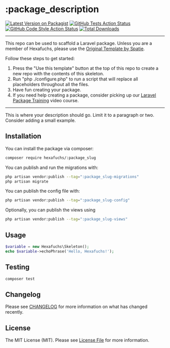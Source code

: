 # :package_description

[![Latest Version on Packagist](https://img.shields.io/packagist/v/hexafuchs/:package_slug.svg?style=flat-square)](https://packagist.org/packages/hexafuchs/:package_slug)
[![GitHub Tests Action Status](https://img.shields.io/github/actions/workflow/status/hexafuchs/:package_slug/run-tests.yml?branch=main&label=tests&style=flat-square)](https://github.com/hexafuchs/:package_slug/actions?query=workflow%3Arun-tests+branch%3Amain)
[![GitHub Code Style Action Status](https://img.shields.io/github/actions/workflow/status/hexafuchs/:package_slug/fix-php-code-style-issues.yml?branch=main&label=code%20style&style=flat-square)](https://github.com/hexafuchs/:package_slug/actions?query=workflow%3A"Fix+PHP+code+style+issues"+branch%3Amain)
[![Total Downloads](https://img.shields.io/packagist/dt/hexafuchs/:package_slug.svg?style=flat-square)](https://packagist.org/packages/hexafuchs/:package_slug)
<!--delete-->
---
This repo can be used to scaffold a Laravel package. Unless you are a member of Hexafuchs, please use the 
[Original Template by Spatie](https://github.com/spatie/package-skeleton-laravel/).

Follow these steps to get started:

1. Press the "Use this template" button at the top of this repo to create a new repo with the contents of this skeleton.
2. Run "php ./configure.php" to run a script that will replace all placeholders throughout all the files.
3. Have fun creating your package.
4. If you need help creating a package, consider picking up our <a href="https://laravelpackage.training">Laravel Package Training</a> video course.
---
<!--/delete-->
This is where your description should go. Limit it to a paragraph or two. Consider adding a small example.

## Installation

You can install the package via composer:

```bash
composer require hexafuchs/:package_slug
```

You can publish and run the migrations with:

```bash
php artisan vendor:publish --tag=":package_slug-migrations"
php artisan migrate
```

You can publish the config file with:

```bash
php artisan vendor:publish --tag=":package_slug-config"
```

Optionally, you can publish the views using

```bash
php artisan vendor:publish --tag=":package_slug-views"
```

## Usage

```php
$variable = new Hexafuchs\Skeleton();
echo $variable->echoPhrase('Hello, Hexafuchs!');
```

## Testing

```bash
composer test
```

## Changelog

Please see [CHANGELOG](CHANGELOG.md) for more information on what has changed recently.

## License

The MIT License (MIT). Please see [License File](LICENSE.md) for more information.
